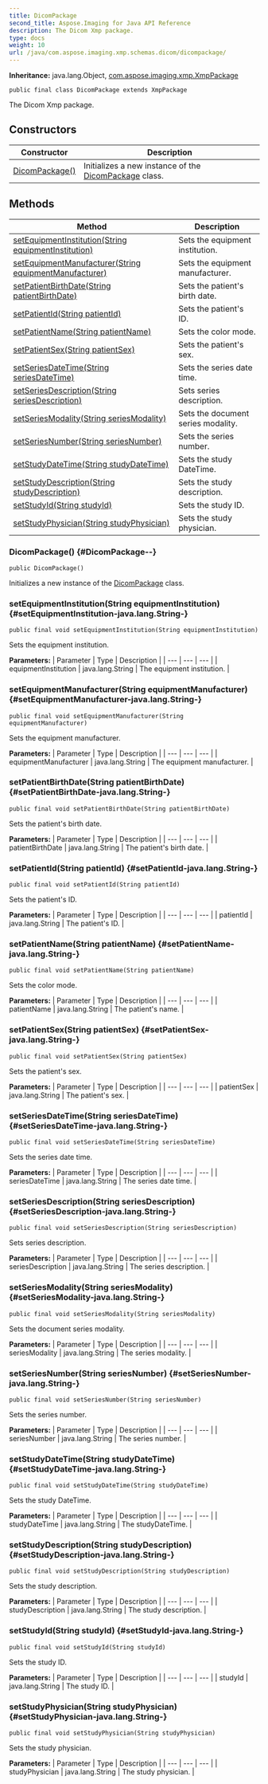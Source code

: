 ```yaml
---
title: DicomPackage
second_title: Aspose.Imaging for Java API Reference
description: The Dicom Xmp package.
type: docs
weight: 10
url: /java/com.aspose.imaging.xmp.schemas.dicom/dicompackage/
---
```

**Inheritance:**
java.lang.Object, [com.aspose.imaging.xmp.XmpPackage](../../com.aspose.imaging.xmp/xmppackage)
```
public final class DicomPackage extends XmpPackage
```

The Dicom Xmp package.
## Constructors

| Constructor | Description |
| --- | --- |
| [DicomPackage()](#DicomPackage--) | Initializes a new instance of the [DicomPackage](../../com.aspose.imaging.xmp.schemas.dicom/dicompackage) class. |
## Methods

| Method | Description |
| --- | --- |
| [setEquipmentInstitution(String equipmentInstitution)](#setEquipmentInstitution-java.lang.String-) | Sets the equipment institution. |
| [setEquipmentManufacturer(String equipmentManufacturer)](#setEquipmentManufacturer-java.lang.String-) | Sets the equipment manufacturer. |
| [setPatientBirthDate(String patientBirthDate)](#setPatientBirthDate-java.lang.String-) | Sets the patient's birth date. |
| [setPatientId(String patientId)](#setPatientId-java.lang.String-) | Sets the patient's ID. |
| [setPatientName(String patientName)](#setPatientName-java.lang.String-) | Sets the color mode. |
| [setPatientSex(String patientSex)](#setPatientSex-java.lang.String-) | Sets the patient's sex. |
| [setSeriesDateTime(String seriesDateTime)](#setSeriesDateTime-java.lang.String-) | Sets the series date time. |
| [setSeriesDescription(String seriesDescription)](#setSeriesDescription-java.lang.String-) | Sets series description. |
| [setSeriesModality(String seriesModality)](#setSeriesModality-java.lang.String-) | Sets the document series modality. |
| [setSeriesNumber(String seriesNumber)](#setSeriesNumber-java.lang.String-) | Sets the series number. |
| [setStudyDateTime(String studyDateTime)](#setStudyDateTime-java.lang.String-) | Sets the study DateTime. |
| [setStudyDescription(String studyDescription)](#setStudyDescription-java.lang.String-) | Sets the study description. |
| [setStudyId(String studyId)](#setStudyId-java.lang.String-) | Sets the study ID. |
| [setStudyPhysician(String studyPhysician)](#setStudyPhysician-java.lang.String-) | Sets the study physician. |
### DicomPackage() {#DicomPackage--}
```
public DicomPackage()
```


Initializes a new instance of the [DicomPackage](../../com.aspose.imaging.xmp.schemas.dicom/dicompackage) class.

### setEquipmentInstitution(String equipmentInstitution) {#setEquipmentInstitution-java.lang.String-}
```
public final void setEquipmentInstitution(String equipmentInstitution)
```


Sets the equipment institution.

**Parameters:**
| Parameter | Type | Description |
| --- | --- | --- |
| equipmentInstitution | java.lang.String | The equipment institution. |

### setEquipmentManufacturer(String equipmentManufacturer) {#setEquipmentManufacturer-java.lang.String-}
```
public final void setEquipmentManufacturer(String equipmentManufacturer)
```


Sets the equipment manufacturer.

**Parameters:**
| Parameter | Type | Description |
| --- | --- | --- |
| equipmentManufacturer | java.lang.String | The equipment manufacturer. |

### setPatientBirthDate(String patientBirthDate) {#setPatientBirthDate-java.lang.String-}
```
public final void setPatientBirthDate(String patientBirthDate)
```


Sets the patient's birth date.

**Parameters:**
| Parameter | Type | Description |
| --- | --- | --- |
| patientBirthDate | java.lang.String | The patient's birth date. |

### setPatientId(String patientId) {#setPatientId-java.lang.String-}
```
public final void setPatientId(String patientId)
```


Sets the patient's ID.

**Parameters:**
| Parameter | Type | Description |
| --- | --- | --- |
| patientId | java.lang.String | The patient's ID. |

### setPatientName(String patientName) {#setPatientName-java.lang.String-}
```
public final void setPatientName(String patientName)
```


Sets the color mode.

**Parameters:**
| Parameter | Type | Description |
| --- | --- | --- |
| patientName | java.lang.String | The patient's name. |

### setPatientSex(String patientSex) {#setPatientSex-java.lang.String-}
```
public final void setPatientSex(String patientSex)
```


Sets the patient's sex.

**Parameters:**
| Parameter | Type | Description |
| --- | --- | --- |
| patientSex | java.lang.String | The patient's sex. |

### setSeriesDateTime(String seriesDateTime) {#setSeriesDateTime-java.lang.String-}
```
public final void setSeriesDateTime(String seriesDateTime)
```


Sets the series date time.

**Parameters:**
| Parameter | Type | Description |
| --- | --- | --- |
| seriesDateTime | java.lang.String | The series date time. |

### setSeriesDescription(String seriesDescription) {#setSeriesDescription-java.lang.String-}
```
public final void setSeriesDescription(String seriesDescription)
```


Sets series description.

**Parameters:**
| Parameter | Type | Description |
| --- | --- | --- |
| seriesDescription | java.lang.String | The series description. |

### setSeriesModality(String seriesModality) {#setSeriesModality-java.lang.String-}
```
public final void setSeriesModality(String seriesModality)
```


Sets the document series modality.

**Parameters:**
| Parameter | Type | Description |
| --- | --- | --- |
| seriesModality | java.lang.String | The series modality. |

### setSeriesNumber(String seriesNumber) {#setSeriesNumber-java.lang.String-}
```
public final void setSeriesNumber(String seriesNumber)
```


Sets the series number.

**Parameters:**
| Parameter | Type | Description |
| --- | --- | --- |
| seriesNumber | java.lang.String | The series number. |

### setStudyDateTime(String studyDateTime) {#setStudyDateTime-java.lang.String-}
```
public final void setStudyDateTime(String studyDateTime)
```


Sets the study DateTime.

**Parameters:**
| Parameter | Type | Description |
| --- | --- | --- |
| studyDateTime | java.lang.String | The studyDateTime. |

### setStudyDescription(String studyDescription) {#setStudyDescription-java.lang.String-}
```
public final void setStudyDescription(String studyDescription)
```


Sets the study description.

**Parameters:**
| Parameter | Type | Description |
| --- | --- | --- |
| studyDescription | java.lang.String | The study description. |

### setStudyId(String studyId) {#setStudyId-java.lang.String-}
```
public final void setStudyId(String studyId)
```


Sets the study ID.

**Parameters:**
| Parameter | Type | Description |
| --- | --- | --- |
| studyId | java.lang.String | The study ID. |

### setStudyPhysician(String studyPhysician) {#setStudyPhysician-java.lang.String-}
```
public final void setStudyPhysician(String studyPhysician)
```


Sets the study physician.

**Parameters:**
| Parameter | Type | Description |
| --- | --- | --- |
| studyPhysician | java.lang.String | The study physician. |

